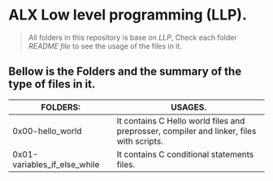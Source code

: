 # ALX Low level programming (LLP).

> All folders in this repository is base on *LLP*, Check each folder _README file_ to see the usage of the files in it.

>

## Bellow is the Folders and the summary of the type of files in it.

| FOLDERS:				| USAGES.					
| --------------------------------------| ----------------------------------------------------------------|
| 0x00-hello_world			| It contains C Hello world files and preprosser, compiler and linker, files with scripts.|
| 0x01-variables_if_else_while| It contains C conditional statements files.
